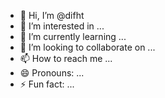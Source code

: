 - 👋 Hi, I’m @difht
- 👀 I’m interested in ...
- 🌱 I’m currently learning ...
- 💞️ I’m looking to collaborate on ...
- 📫 How to reach me ...
- 😄 Pronouns: ...
- ⚡ Fun fact: ...

<!---
difht/difht is a ✨ special ✨ repository because its `README.md` (this file) appears on your GitHub profile.
You can click the Preview link to take a look at your changes.
--->
